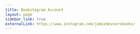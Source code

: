 ```yaml
---
title: Bookstagram Account
layout: page
sidebar_link: true
externalLink: https://www.instagram.com/jamiedevoursbooks/
---
```

